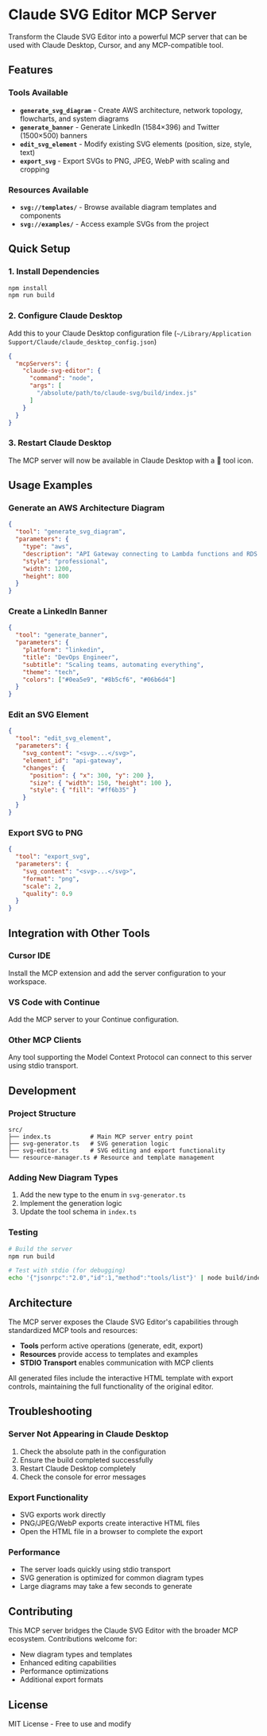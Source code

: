 # Claude SVG Editor MCP Server

Transform the Claude SVG Editor into a powerful MCP server that can be used with Claude Desktop, Cursor, and any MCP-compatible tool.

## Features

### Tools Available
- **`generate_svg_diagram`** - Create AWS architecture, network topology, flowcharts, and system diagrams
- **`generate_banner`** - Generate LinkedIn (1584×396) and Twitter (1500×500) banners
- **`edit_svg_element`** - Modify existing SVG elements (position, size, style, text)
- **`export_svg`** - Export SVGs to PNG, JPEG, WebP with scaling and cropping

### Resources Available
- **`svg://templates/`** - Browse available diagram templates and components
- **`svg://examples/`** - Access example SVGs from the project

## Quick Setup

### 1. Install Dependencies
```bash
npm install
npm run build
```

### 2. Configure Claude Desktop

Add this to your Claude Desktop configuration file (`~/Library/Application Support/Claude/claude_desktop_config.json`)


```json
{
  "mcpServers": {
    "claude-svg-editor": {
      "command": "node",
      "args": [
        "/absolute/path/to/claude-svg/build/index.js"
      ]
    }
  }
}
```

### 3. Restart Claude Desktop

The MCP server will now be available in Claude Desktop with a 🔧 tool icon.

## Usage Examples

### Generate an AWS Architecture Diagram
```json
{
  "tool": "generate_svg_diagram",
  "parameters": {
    "type": "aws",
    "description": "API Gateway connecting to Lambda functions and RDS database in a VPC",
    "style": "professional",
    "width": 1200,
    "height": 800
  }
}
```

### Create a LinkedIn Banner
```json
{
  "tool": "generate_banner", 
  "parameters": {
    "platform": "linkedin",
    "title": "DevOps Engineer",
    "subtitle": "Scaling teams, automating everything",
    "theme": "tech",
    "colors": ["#0ea5e9", "#8b5cf6", "#06b6d4"]
  }
}
```

### Edit an SVG Element
```json
{
  "tool": "edit_svg_element",
  "parameters": {
    "svg_content": "<svg>...</svg>",
    "element_id": "api-gateway",
    "changes": {
      "position": { "x": 300, "y": 200 },
      "size": { "width": 150, "height": 100 },
      "style": { "fill": "#ff6b35" }
    }
  }
}
```

### Export SVG to PNG
```json
{
  "tool": "export_svg",
  "parameters": {
    "svg_content": "<svg>...</svg>",
    "format": "png",
    "scale": 2,
    "quality": 0.9
  }
}
```

## Integration with Other Tools

### Cursor IDE
Install the MCP extension and add the server configuration to your workspace.

### VS Code with Continue
Add the MCP server to your Continue configuration.

### Other MCP Clients
Any tool supporting the Model Context Protocol can connect to this server using stdio transport.

## Development

### Project Structure
```
src/
├── index.ts           # Main MCP server entry point
├── svg-generator.ts   # SVG generation logic
├── svg-editor.ts      # SVG editing and export functionality
└── resource-manager.ts # Resource and template management
```

### Adding New Diagram Types
1. Add the new type to the enum in `svg-generator.ts`
2. Implement the generation logic
3. Update the tool schema in `index.ts`

### Testing
```bash
# Build the server
npm run build

# Test with stdio (for debugging)
echo '{"jsonrpc":"2.0","id":1,"method":"tools/list"}' | node build/index.js
```

## Architecture

The MCP server exposes the Claude SVG Editor's capabilities through standardized MCP tools and resources:

- **Tools** perform active operations (generate, edit, export)
- **Resources** provide access to templates and examples
- **STDIO Transport** enables communication with MCP clients

All generated files include the interactive HTML template with export controls, maintaining the full functionality of the original editor.

## Troubleshooting

### Server Not Appearing in Claude Desktop
1. Check the absolute path in the configuration
2. Ensure the build completed successfully
3. Restart Claude Desktop completely
4. Check the console for error messages

### Export Functionality
- SVG exports work directly
- PNG/JPEG/WebP exports create interactive HTML files
- Open the HTML file in a browser to complete the export

### Performance
- The server loads quickly using stdio transport
- SVG generation is optimized for common diagram types
- Large diagrams may take a few seconds to generate

## Contributing

This MCP server bridges the Claude SVG Editor with the broader MCP ecosystem. Contributions welcome for:

- New diagram types and templates
- Enhanced editing capabilities  
- Performance optimizations
- Additional export formats

## License

MIT License - Free to use and modify